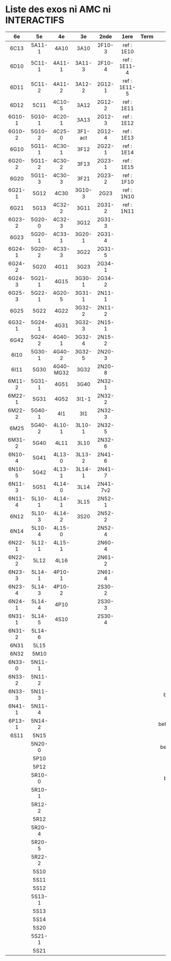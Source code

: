 # Liste des exos ni AMC ni INTERACTIFS

|6e|5e|4e|3e|2nde|1ere|Term|Reste|
|:-:|:-:|:-:|:-:|:-:|:-:|:-:|:-:|
|6C13|5A11-1|4A10|3A10|2F10-3|ref : 1E10||CM020|
|6D10|5C11-1|4A11-1|3A11-3|2F10-4|ref : 1E11-4||CM021|
|6D11|5C11-2|4A11-2|3A12-2|2G12-1|ref : 1E11-5||ExC100|
|6D12|5C11|4C10-5|3A12|2G12-2|ref : 1E11||HPC100|
|6G10-1|5G10-1|4C20-1|3A13|2G12-3|ref : 1E12||PEA11-1|
|6G10-2|5G10-2|4C25-0|3F1-act|2G12-4|ref : 1E13||PEA11|
|6G10|5G11-1|4C30-1|3F12|2G22-1|ref : 1E14||PEA12|
|6G20-2|5G11-2|4C30-2|3F13|2G23-1|ref : 1E15||PEA13|
|6G20|5G11-3|4C30-3|3F21|2G23-2|ref : 1F10||PEG20|
|6G21-1|5G12|4C30|3G10-3|2G23|ref : 1N10||PEG21|
|6G21|5G13|4C32-2|3G11|2G31-2|ref : 1N11||PEG22|
|6G23-2|5G20-0|4C32-3|3G12|2G31-3|||PEG23|
|6G23|5G20-1|4C33-1|3G20-1|2G31-4|||PEG24|
|6G24-1|5G20-2|4C33-3|3G22|2G31-5|||P003|
|6G24-2|5G20|4G11|3G23|2G34-1|||P004|
|6G24-3|5G21-1|4G15|3G30-1|2G34-2|||P005|
|6G25-3|5G22-1|4G20-5|3G31-1|2N11-1|||P006|
|6G25|5G22|4G22|3G32-2|2N11-2|||P007|
|6G32-1|5G24-1|4G31|3G32-3|2N15-1|||P008|
|6G42|5G24-2|4G40-1|3G32-4|2N15-2|||P009|
|6I10|5G30-1|4G40-2|3G32-5|2N20-3|||P010|
|6I11|5G30|4G40-MG32|3G32|2N20-8|||P011|
|6M11-2|5G31-1|4G51|3G40|2N32-1|||P012|
|6M22-1|5G31|4G52|3I1-1|2N32-2|||P013|
|6M22-2|5G40-1|4I1|3I1|2N32-3|||P014|
|6M25|5G40-2|4L10-1|3L10-1|2N32-5|||beta2F31|
|6M31-2|5G40|4L11|3L10|2N32-6|||beta2N60-X1|
|6N10-4|5G41|4L13-0|3L13-2|2N41-6|||beta2N60-X2|
|6N10-5|5G42|4L13-1|3L14-1|2N41-7|||beta3F23|
|6N11-3|5G51|4L14-0|3L14|2N41-7v2|||beta3G15|
|6N11-4|5L10-1|4L14-1|3L15|2N52-1|||beta3G41|
|6N12|5L10-3|4L14-2|3S20|2N52-2|||beta3s21|
|6N14|5L10-4|4L15-0||2N52-4|||beta4C31|
|6N22-1|5L12-1|4L15-1||2N60-4|||beta4G20-3|
|6N22-2|5L12|4L16||2N61-2|||beta4G20-4|
|6N23-3|5L14-1|4P10-1||2N61-4|||beta6C33-1|
|6N23-4|5L14-3|4P10-2||2S30-2|||beta6test2|
|6N24-1|5L14-4|4P10||2S30-3|||beta6test2021|
|6N31-1|5L14-5|4S10||2S30-4|||betaAsymptotesObliques|
|6N31-2|5L14-6||||||betaEqCarreDansC|
|6N31|5L15||||||betaEqValAbs|
|6N32|5M10||||||betaEquationsLog|
|6N33-0|5N11-1||||||betaExo3d|
|6N33-2|5N11-2||||||betaExoSimpleMatthieu|
|6N33-3|5N11-3||||||betaModele10_simple_question-reponse|
|6N41-1|5N11-4||||||betaModele11_parametrable|
|6P13-1|5N14-2||||||betaModele20_plusieurs_types_de_questions|
|6S11|5N15||||||betaModele21_parametrables|
||5N20-0||||||betaModele30_constructions_géométriques|
||5P10||||||betaModele31_parametrables|
||5P12||||||betaModele40_tableau_proportionnalite|
||5R10-0||||||betaModele41_tableau_signes_variations|
||5R10-1||||||betaProbaAouB|
||5R12-2||||||betaProbabilites|
||5R12||||||betaPuissances|
||5R20-4||||||betaSpline|
||5R20-5||||||betaSys2x2CombLin|
||5R22-2||||||betaTracerParabole|
||5S10||||||betarotation3d|
||5S11||||||betatrinome|
||5S12||||||moule_a_exo_mathalea|
||5S13-1||||||moule_a_exo_mathalea2d|
||5S13||||||c3C10-2|
||5S14||||||c3N10|
||5S20||||||c3N23|
||5S21-1|||||||
||5S21|||||||
